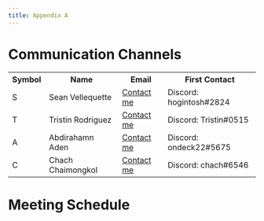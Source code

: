 ```yaml
---
title: Appendix A
---
```


# Communication Channels 
<table>
  <tr>
    <th>Symbol</th>
    <th>Name</th>
    <th>Email</th>
    <th>First Contact</th>
  </tr>
  <tr>
    <td>
     S
    </td>
    <td>
     Sean Vellequette
    </td>
    <td>
     <a href=mailto:“svellequ@asu.edu”>Contact me</a>
    </td>
      <td>
     Discord: hogintosh#2824
    </td>
  </tr>
   </tr>
  <tr>
    <td>
     T
    </td>
    <td>
      Tristin Rodriguez
    </td>
    <td>
     <a href=mailto:“tsrodri3@asu.edu”>Contact me</a>
    </td>
      <td>
      Discord: Tristin#0515
    </td>
  </tr>
    <tr>
    <td>
      A
    </td>
    <td>
      Abdirahamn Aden
    </td>
    <td>
      <a href=mailto:“aaden10@asu.edu”>Contact me</a>
    </td>
      <td>
      Discord: ondeck22#5675
    </td>
  </tr>
   </tr>
    <tr>
    <td>
      C
    </td>
    <td>
     Chach Chaimongkol
    </td>
    <td>
       <a href=mailto:“cchaimon@asu.edu”>Contact me</a>
    </td>
      <td>
     Discord: chach#6546
    </td>
  </tr>
   </tr>
</table>

# Meeting Schedule
